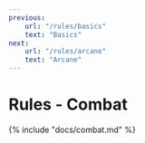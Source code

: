 ```yaml
---
previous:
    url: "/rules/basics"
    text: "Basics"
next:
    url: "/rules/arcane"
    text: "Arcane"
---
```


# Rules - Combat

{% include "docs/combat.md" %}